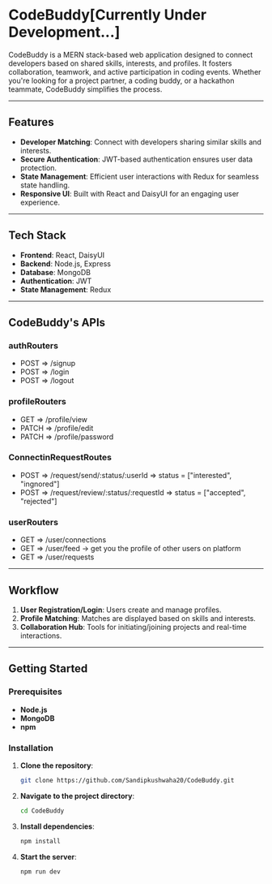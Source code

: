 # CodeBuddy[Currently Under Development...]

CodeBuddy is a MERN stack-based web application designed to connect developers based on shared skills, interests, and profiles. It fosters collaboration, teamwork, and active participation in coding events. Whether you're looking for a project partner, a coding buddy, or a hackathon teammate, CodeBuddy simplifies the process.

---
 
## Features

- **Developer Matching**: Connect with developers sharing similar skills and interests.
- **Secure Authentication**: JWT-based authentication ensures user data protection.
- **State Management**: Efficient user interactions with Redux for seamless state handling.
- **Responsive UI**: Built with React and DaisyUI for an engaging user experience.

---

## Tech Stack

- **Frontend**: React, DaisyUI
- **Backend**: Node.js, Express
- **Database**: MongoDB
- **Authentication**: JWT
- **State Management**: Redux

---

## CodeBuddy's APIs
   ### authRouters
   - POST => /signup
   - POST => /login
   - POST => /logout

   ### profileRouters
   - GET => /profile/view
   - PATCH => /profile/edit
   - PATCH => /profile/password

   ### ConnectinRequestRoutes
   - POST => /request/send/:status/:userId     => status = ["interested", "ingnored"]
   - POST => /request/review/:status/:requestId    => status = ["accepted", "rejected"]

   ### userRouters
   - GET => /user/connections
   - GET => /user/feed    -> get you the profile of other users on platform
   - GET => /user/requests

---

## Workflow

1. **User Registration/Login**: Users create and manage profiles.
2. **Profile Matching**: Matches are displayed based on skills and interests.
3. **Collaboration Hub**: Tools for initiating/joining projects and real-time interactions.

---

## Getting Started

### Prerequisites

- **Node.js**
- **MongoDB**
- **npm**

### Installation

1. **Clone the repository**:
   ```bash
   git clone https://github.com/Sandipkushwaha20/CodeBuddy.git
   ```
2. **Navigate to the project directory**:
   ```bash
   cd CodeBuddy
   ```
3. **Install dependencies**:
   ```bash
   npm install
   ```
4. **Start the server**:
   ```bash
   npm run dev
   ```


